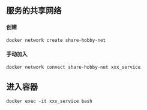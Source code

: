 

## 服务的共享网络

#### 创建

```shell
docker network create share-hobby-net 
```

#### 手动加入

```shell
docker network connect share-hobby-net xxx_service
```

## 进入容器

```shell
docker exec -it xxx_service bash
```

